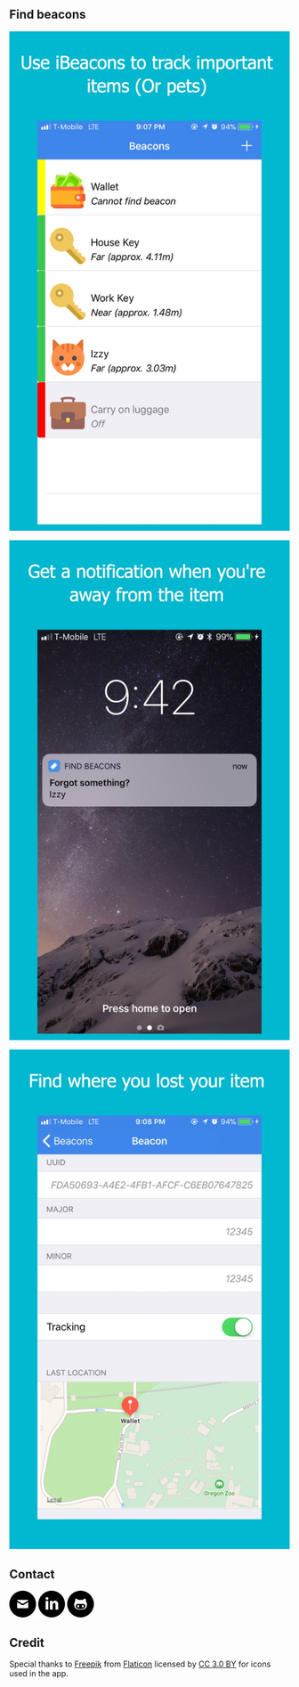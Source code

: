 ## Find beacons

![demo1](/Images/img1.jpg)

![demo2](/Images/img2.jpg)

![demo3](/Images/img3.jpg)


## Contact

[![alt text][1.1]][1]
[![alt text][1.2]][2]
[![alt text][1.3]][3]

## Credit

Special thanks to [Freepik](http://www.freepik.com) from [Flaticon](http://www.flaticon.com) licensed by [CC 3.0 BY](http://creativecommons.org/licenses/by/3.0) for icons used in the app.


[1]: mailto:dan.songh@gmail.com
[2]: https://linkedin.com/in/daniel-song-0aa53654
[3]: https://github.com/danielsongh

[1.1]: Images/mail.png
[1.2]: Images/linkedin.png
[1.3]: Images/github.png

[freepikLink]: http://www.freepik.com
[flaticonLink]: http://www.flaticon.com
[entypoLink]: http://www.entypo.com



